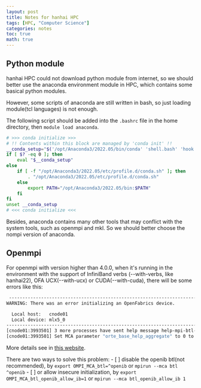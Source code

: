 ```yaml
---
layout: post
title: Notes for hanhai HPC
tags: [HPC, "Computer Science"]
categories: notes
toc: true
math: true
---
```


## Python module

hanhai HPC could not download python module from internet, so we should better use the anaconda environment module in HPC, which contains some basical python modules.

However, some scripts of anaconda are still written in bash, so just loading module(tcl languages) is not enough.

The following script should be added into the `.bashrc` file in the home directory, then `module load anaconda`.

```bash
# >>> conda initialize >>>
# !! Contents within this block are managed by 'conda init' !!
__conda_setup="$('/opt/Anaconda3/2022.05/bin/conda' 'shell.bash' 'hook' 2> /dev/null)"
if [ $? -eq 0 ]; then
    eval "$__conda_setup"
else
    if [ -f "/opt/Anaconda3/2022.05/etc/profile.d/conda.sh" ]; then
        . "/opt/Anaconda3/2022.05/etc/profile.d/conda.sh"
    else
        export PATH="/opt/Anaconda3/2022.05/bin:$PATH"
    fi
fi
unset __conda_setup
# <<< conda initialize <<<
```

Besides, anaconda contains many other tools that may conflict with the system tools, such as openmpi and mkl. So we should better choose the nompi version of anaconda.

## Openmpi

For openmpi with version higher than 4.0.0, when it's running in the environment with the support of InfiniBand verbs (--with-verbs, like hanhai22), OFA UCX(--with-ucx) or CUDA(--with-cuda), there will be some errors like this:

```bash
 --------------------------------------------------------------------------
WARNING: There was an error initializing an OpenFabrics device.

  Local host:   cnode01
  Local device: mlx5_0
--------------------------------------------------------------------------
[cnode01:3993501] 3 more processes have sent help message help-mpi-btl-openib.txt / error in device init
[cnode01:3993501] Set MCA parameter "orte_base_help_aggregate" to 0 to see all help / error messages
```
More details see in [this website](https://www.open-mpi.org/faq/?category=openfabrics#ofa-device-error).

There are two ways to solve this problem:
    - [ ] disable the openib btl(not recommended), by `export OMPI_MCA_btl=^openib` or `mpirun --mca btl ^openib`
    - [ ] or allow insecure initialization, by `export OMPI_MCA_btl_openib_allow_ib=1` or `mpirun --mca btl_openib_allow_ib 1`


